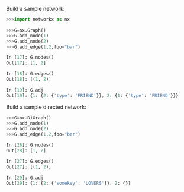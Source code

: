 Build a sample network:

```python
>>>import networkx as nx

>>>G=nx.Graph()
>>>G.add_node(1)
>>>G.add_node(2)
>>>G.add_edge(1,2,foo="bar")

In [17]: G.nodes()
Out[17]: [1, 2]

In [18]: G.edges()
Out[18]: [(1, 2)]

In [19]: G.adj
Out[19]: {1: {2: {'type': 'FRIEND'}}, 2: {1: {'type': 'FRIEND'}}}
```
Build a sample directed network:

```python
>>>G=nx.DiGraph()
>>>G.add_node(1)
>>>G.add_node(2)
>>>G.add_edge(1,2,foo="bar")

In [28]: G.nodes()
Out[28]: [1, 2]

In [27]: G.edges()
Out[27]: [(1, 2)]

In [29]: G.adj
Out[29]: {1: {2: {'somekey': 'LOVERS'}}, 2: {}}
```




